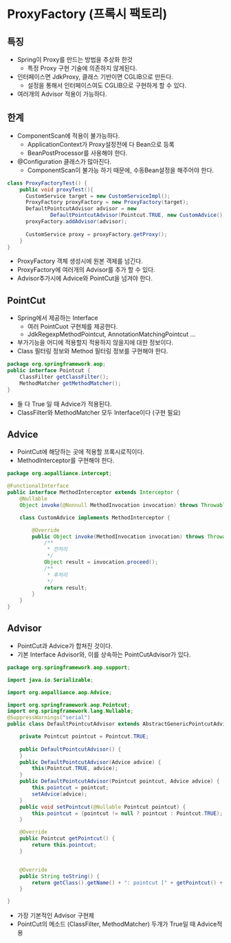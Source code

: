 # ProxyFactory (프록시 팩토리)
## 특징
- Spring이 Proxy를 만드는 방법을 추상화 한것
    - 특정 Proxy 구현 기술에 의존하지 않게된다.
- 인터페이스면 JdkProxy, 클래스 기반이면 CGLIB으로 만든다.
    - 설정을 통해서 인터페이스여도 CGLIB으로 구현하게 할 수 있다.
- 여러개의 Advisor 적용이 가능하다.

## 한계
- ComponentScan에 적용이 불가능하다.
  - ApplicationContext가 Proxy설정전에 다 Bean으로 등록
  - BeanPostProcessor를 사용해야 한다.
- @Configuration 클래스가 많아진다.
  - ComponentScan이 불가능 하기 때문에, 수동Bean설정을 해주어야 한다.

```java
class ProxyFactoryTest() {
    public void proxyTest(){
      CustomService target = new CustomServiceImpl();
      ProxyFactory proxyFactory = new ProxyFactory(target);
      DefaultPointcutAdvisor advisor = new
              DefaultPointcutAdvisor(Pointcut.TRUE, new CustomAdvice());
      proxyFactory.addAdvisor(advisor);
      
      CustomService proxy = proxyFactory.getProxy();
    }
}
```
- ProxyFactory 객체 생성시에 원본 객체를 넘긴다.
- ProxyFactory에 여러개의 Advisor를 추가 할 수 있다.
- Advisor추가시에  Advice와 PointCut을 넘겨야 한다.

## PointCut
- Spring에서 제공하는 Interface
    - 여러 PointCuot 구현체를 제공한다.
    - JdkRegexpMethodPointcut, AnnotationMatchingPointcut ...
- 부가기능을 어디에 적용할지 적용하지 않을지에 대한 정보이다.
- Class 필터링 정보와 Method 필터링 정보를 구현해야 한다.

```java
package org.springframework.aop;
public interface Pointcut {
    ClassFilter getClassFilter();
    MethodMatcher getMethodMatcher();
}
```

- 둘 다 True 일 때 Advice가 적용된다.
- ClassFilter와 MethodMatcher 모두 Interface이다 (구현 필요)

## Advice

- PointCut에 해당하는 곳에 적용할 프록시로직이다.
- MethodInterceptor를 구현해야 한다.

```java
package org.aopalliance.intercept;

@FunctionalInterface
public interface MethodInterceptor extends Interceptor {
    @Nullable
    Object invoke(@Nonnull MethodInvocation invocation) throws Throwable;

    class CustomAdvice implements MethodInterceptor {

        @Override
        public Object invoke(MethodInvocation invocation) throws Throwable {
            /**
             * 전처리
             */
            Object result = invocation.proceed();
            /**
             * 후처리
             */
            return result;
        }
    }
}
```

## Advisor
- PointCut과 Advice가 합쳐진 것이다.
- 기본 Interface Advisor와, 이를 상속하는 PointCutAdvisor가 있다.
```java
package org.springframework.aop.support;

import java.io.Serializable;

import org.aopalliance.aop.Advice;

import org.springframework.aop.Pointcut;
import org.springframework.lang.Nullable;
@SuppressWarnings("serial")
public class DefaultPointcutAdvisor extends AbstractGenericPointcutAdvisor implements Serializable {

	private Pointcut pointcut = Pointcut.TRUE;
    
	public DefaultPointcutAdvisor() {
	}
	public DefaultPointcutAdvisor(Advice advice) {
		this(Pointcut.TRUE, advice);
	}
	public DefaultPointcutAdvisor(Pointcut pointcut, Advice advice) {
		this.pointcut = pointcut;
		setAdvice(advice);
	}
	public void setPointcut(@Nullable Pointcut pointcut) {
		this.pointcut = (pointcut != null ? pointcut : Pointcut.TRUE);
	}

	@Override
	public Pointcut getPointcut() {
		return this.pointcut;
	}


	@Override
	public String toString() {
		return getClass().getName() + ": pointcut [" + getPointcut() + "]; advice [" + getAdvice() + "]";
	}

}
```
- 가장 기본적인 Advisor 구현체
- PointCut의 메소드 (ClassFilter, MethodMatcher) 두개가 True일 때 Advice적용